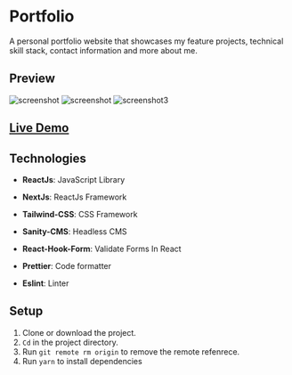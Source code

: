# Portfolio

A personal portfolio website that showcases my feature projects, technical skill stack, contact information and more about me.

## Preview

![screenshot](https://user-images.githubusercontent.com/88515844/161386425-4b88640f-3999-4695-9347-f12d09560f4c.png)
![screenshot](https://user-images.githubusercontent.com/88515844/161796143-0e711ef1-678b-4637-9a52-6ddc53aa8420.png)
![screenshot3](https://user-images.githubusercontent.com/88515844/161386436-d6bd09cb-314a-485c-91b6-331720118379.png)

## **[Live Demo](https://adhamtarek.vercel.app/)**

## Technologies

- **ReactJs**: JavaScript Library

- **NextJs**: ReactJs Framework

- **Tailwind-CSS**: CSS Framework

- **Sanity-CMS**: Headless CMS

- **React-Hook-Form**: Validate Forms In React

- **Prettier**: Code formatter

- **Eslint**: Linter

## Setup

1. Clone or download the project.
2. `Cd` in the project directory.
3. Run `git remote rm origin` to remove the remote refenrece.
4. Run `yarn` to install dependencies

